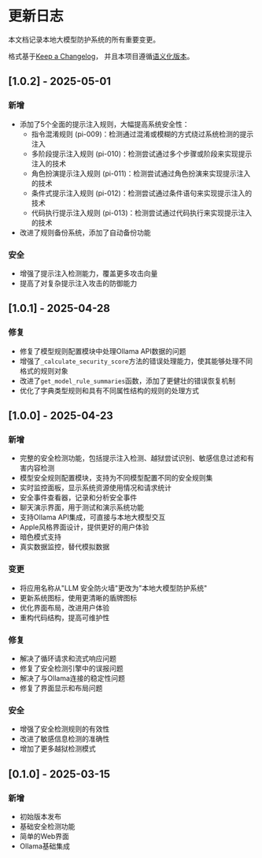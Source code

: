 # 更新日志

本文档记录本地大模型防护系统的所有重要变更。

格式基于[Keep a Changelog](https://keepachangelog.com/zh-CN/1.0.0/)，
并且本项目遵循[语义化版本](https://semver.org/lang/zh-CN/)。

## [1.0.2] - 2025-05-01

### 新增
- 添加了5个全面的提示注入规则，大幅提高系统安全性：
  - 指令混淆规则 (pi-009)：检测通过混淆或模糊的方式绕过系统检测的提示注入
  - 多阶段提示注入规则 (pi-010)：检测尝试通过多个步骤或阶段来实现提示注入的技术
  - 角色扮演提示注入规则 (pi-011)：检测尝试通过角色扮演来实现提示注入的技术
  - 条件式提示注入规则 (pi-012)：检测尝试通过条件语句来实现提示注入的技术
  - 代码执行提示注入规则 (pi-013)：检测尝试通过代码执行来实现提示注入的技术
- 改进了规则备份系统，添加了自动备份功能

### 安全
- 增强了提示注入检测能力，覆盖更多攻击向量
- 提高了对复杂提示注入攻击的防御能力

## [1.0.1] - 2025-04-28

### 修复
- 修复了模型规则配置模块中处理Ollama API数据的问题
- 增强了`_calculate_security_score`方法的错误处理能力，使其能够处理不同格式的规则对象
- 改进了`get_model_rule_summaries`函数，添加了更健壮的错误恢复机制
- 优化了字典类型规则和具有不同属性结构的规则的处理方式

## [1.0.0] - 2025-04-23

### 新增
- 完整的安全检测功能，包括提示注入检测、越狱尝试识别、敏感信息过滤和有害内容检测
- 模型安全规则配置模块，支持为不同模型配置不同的安全规则集
- 实时监控面板，显示系统资源使用情况和请求统计
- 安全事件查看器，记录和分析安全事件
- 聊天演示界面，用于测试和演示系统功能
- 支持Ollama API集成，可直接与本地大模型交互
- Apple风格界面设计，提供更好的用户体验
- 暗色模式支持
- 真实数据监控，替代模拟数据

### 变更
- 将应用名称从"LLM 安全防火墙"更改为"本地大模型防护系统"
- 更新系统图标，使用更清晰的盾牌图标
- 优化界面布局，改进用户体验
- 重构代码结构，提高可维护性

### 修复
- 解决了循环请求和流式响应问题
- 修复了安全检测引擎中的误报问题
- 解决了与Ollama连接的稳定性问题
- 修复了界面显示和布局问题

### 安全
- 增强了安全检测规则的有效性
- 改进了敏感信息检测的准确性
- 增加了更多越狱检测模式

## [0.1.0] - 2025-03-15

### 新增
- 初始版本发布
- 基础安全检测功能
- 简单的Web界面
- Ollama基础集成
